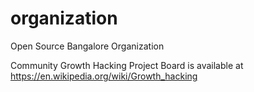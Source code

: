 # organization
Open Source Bangalore Organization

Community Growth Hacking Project Board is available at https://en.wikipedia.org/wiki/Growth_hacking
